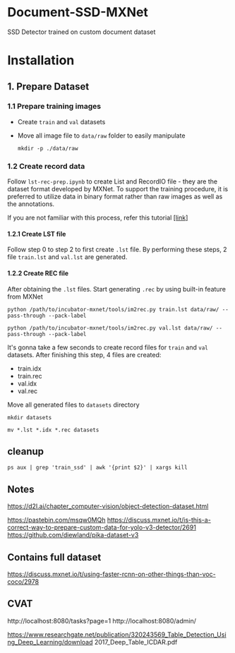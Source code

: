 # Document-SSD-MXNet
SSD Detector trained on custom document dataset

# Installation

## 1. Prepare Dataset
### 1.1 Prepare training images

* Create `train` and `val` datasets  
* Move all image file to `data/raw` folder to easily manipulate

	`mkdir -p ./data/raw`


### 1.2 Create record data
Follow `lst-rec-prep.ipynb` to create List and RecordIO file - they are the dataset format developed by MXNet. To support the training procedure, it is preferred to utilize data in binary format rather than raw images as well as the annotations.

If you are not familiar with this process, refer this tutorial [[link]](https://gluon-cv.mxnet.io/build/examples_datasets/detection_custom.html)
#### 1.2.1 Create LST file
Follow step 0 to step 2 to first create `.lst` file. By performing these steps, 2 file `train.lst` and `val.lst` are generated.

#### 1.2.2 Create REC file
After obtaining the `.lst` files. Start generating `.rec` by using built-in feature from MXNet

`python /path/to/incubator-mxnet/tools/im2rec.py train.lst data/raw/ --pass-through --pack-label`

`python /path/to/incubator-mxnet/tools/im2rec.py val.lst data/raw/ --pass-through --pack-label`

It's gonna take a few seconds to create record files for `train` and `val` datasets. After finishing this step, 4 files are created:
* train.idx
* train.rec
* val.idx
* val.rec

Move all generated files to `datasets` directory

`mkdir datasets`

`mv *.lst *.idx *.rec datasets`


## cleanup

```
ps aux | grep 'train_ssd' | awk '{print $2}' | xargs kill
```

## Notes 

https://d2l.ai/chapter_computer-vision/object-detection-dataset.html

https://pastebin.com/msqw0MQh
https://discuss.mxnet.io/t/is-this-a-correct-way-to-prepare-custom-data-for-yolo-v3-detector/2691
https://github.com/diewland/pika-dataset-v3

## Contains full dataset
https://discuss.mxnet.io/t/using-faster-rcnn-on-other-things-than-voc-coco/2978


## CVAT
http://localhost:8080/tasks?page=1
http://localhost:8080/admin/



https://www.researchgate.net/publication/320243569_Table_Detection_Using_Deep_Learning/download
2017_Deep_Table_ICDAR.pdf